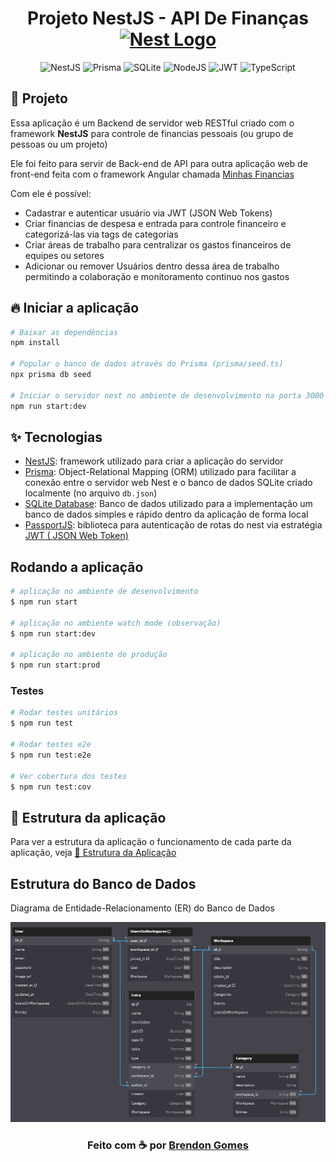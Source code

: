 <h1 align="center">
  Projeto NestJS - API De Finanças
  <a href="http://nestjs.com/" target="blank"><img src="https://nestjs.com/img/logo-small.svg" width="32" alt="Nest Logo" /></a>
</h1>

<center>

![NestJS](https://img.shields.io/badge/nestjs-%23E0234E.svg?style=for-the-badge&logo=nestjs&logoColor=white)
![Prisma](https://img.shields.io/badge/Prisma-3982CE?style=for-the-badge&logo=Prisma&logoColor=white)
![SQLite](https://img.shields.io/badge/sqlite-%2307405e.svg?style=for-the-badge&logo=sqlite&logoColor=white)
![NodeJS](https://img.shields.io/badge/node.js-6DA55F?style=for-the-badge&logo=node.js&logoColor=white)
![JWT](https://img.shields.io/badge/JWT-black?style=for-the-badge&logo=JSON%20web%20tokens)
![TypeScript](https://img.shields.io/badge/typescript-%23007ACC.svg?style=for-the-badge&logo=typescript&logoColor=white)

</center>

## 🗿 Projeto

Essa aplicação é um Backend de servidor web RESTful criado com o framework **NestJS** para controle de financias pessoais (ou grupo de pessoas ou um projeto)

Ele foi feito para servir de Back-end de API para outra aplicação web de front-end feita com o framework Angular chamada [Minhas Financias](https://github.com/Brendon3578/project-angular-my-financies)

Com ele é possível:

- Cadastrar e autenticar usuário via JWT (JSON Web Tokens)
- Criar financias de despesa e entrada para controle financeiro e categorizá-las via tags de categorias
- Criar áreas de trabalho para centralizar os gastos financeiros de equipes ou setores
- Adicionar ou remover Usuários dentro dessa área de trabalho permitindo a colaboração e monitoramento continuo nos gastos

## 🔥 Iniciar a aplicação

```bash
# Baixar as dependências
npm install

# Popular o banco de dados através do Prisma (prisma/seed.ts)
npx prisma db seed

# Iniciar o servidor nest no ambiente de desenvolvimento na porta 3000
npm run start:dev
```

## ✨ Tecnologias

- [NestJS](https://nestjs.com/): framework utilizado para criar a aplicação do servidor
- [Prisma](https://www.prisma.io/): Object-Relational Mapping (ORM) utilizado para facilitar a conexão entre o servidor web Nest e o banco de dados SQLite criado localmente (no arquivo `db.json`)
- [SQLite Database](https://www.sqlite.org/): Banco de dados utilizado para a implementação um banco de dados simples e rápido dentro da aplicação de forma local
- [PassportJS](https://www.passportjs.org/): biblioteca  para autenticação de rotas do nest via estratégia [JWT ( JSON Web Token)](https://jwt.io/)

## Rodando a aplicação

```bash
# aplicação no ambiente de desenvolvimento
$ npm run start

# aplicação no ambiente watch mode (observação)
$ npm run start:dev

# aplicação no ambiente de produção
$ npm run start:prod
```

### Testes

```bash
# Rodar testes unitários
$ npm run test

# Rodar testes e2e
$ npm run test:e2e

# Ver cobertura dos testes
$ npm run test:cov
```

## 🔮 Estrutura da aplicação

Para ver a estrutura da aplicação o funcionamento de cada parte da aplicação, veja [📁 Estrutura da Aplicação](./docs/application.md)

## Estrutura do Banco de Dados

Diagrama de Entidade-Relacionamento (ER) do Banco de Dados

<center>
  <img src="./prisma/dbml/diagram.png" alt="Diagrama de Entidade-Relacionamento">
</center>

<h3 align="center">
    Feito com ☕ por <a href="https://github.com/Brendon3578"> Brendon Gomes</a>
</h3>
